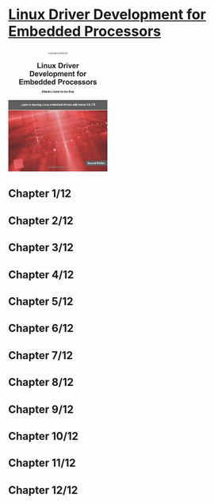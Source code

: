 # [Linux Driver Development for Embedded Processors](https://www.amazon.com/Linux-Driver-Development-Embedded-Processors/dp/1729321828/ref=sr_1_1?keywords=9781729321829&qid=1660591242&sr=8-1)
<img alt="Linux Driver Development for Embedded Processors" src="../covers/9781729321829.jpg" width="200"/>


## Chapter 1/12
## Chapter 2/12
## Chapter 3/12
## Chapter 4/12
## Chapter 5/12
## Chapter 6/12
## Chapter 7/12
## Chapter 8/12
## Chapter 9/12
## Chapter 10/12
## Chapter 11/12
## Chapter 12/12
